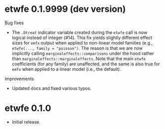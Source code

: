 # etwfe 0.1.9999 (dev version)

Bug fixes

- The `.Dtreat` indicator variable created during the `etwfe` call is now
logical instead of integer (#14). This fix yields slightly different effect
sizes for `emfx` output when applied to non-linear model families (e.g.,
`etwfe(..., family = "poisson")`. The reason is that we are now implicitly
calling `marginaleffects::comparisons` under the hood rather than
`marginaleffects::marginaleffects`. Note that the main `etwfe` coefficients (for
any family) are unaffected, and the same is also true for `emfx` when applied to
a linear model (i.e., the default).

Improvements

- Updated docs and fixed various typos.

# etwfe 0.1.0

* Initial release. 
